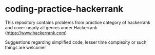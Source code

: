 # coding-practice-hackerrank
This repository contains problems from practice category of hackerrank and cover nearly all genres under Hackerrank
(https://www.hackerrank.com)

Suggestions regarding simplified code, lesser time complexity or such things are welcome!
